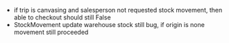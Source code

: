 - if trip is canvasing and salesperson not requested stock movement, then able to checkout should still False
- StockMovement update warehouse stock still bug, if origin is none movement still proceeded